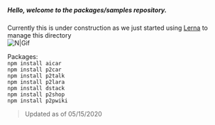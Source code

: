 ##### Hello, welcome to the packages/samples repository.  
Currently this is under construction as we just started using [Lerna](https://lerna.js.org/) to manage this directory  
![N|Gif](https://media2.giphy.com/media/YA6dmVW0gfIw8/giphy.gif?cid=ecf05e475b6510cc9083a280b87db98c89af22dc23c7ab65&rid=giphy.gif)  

Packages:  
`npm install aicar`  
`npm install p2car`  
`npm install p2talk`  
`npm install p2lara`  
`npm install dstack`  
`npm install p2shop`  
`npm install p2pwiki`  
> Updated as of 05/15/2020
